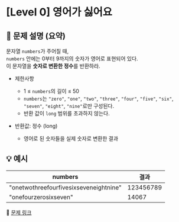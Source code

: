 # [Level 0] 영어가 싫어요

## 📝 문제 설명 (요약)
문자열 `numbers`가 주어질 때,  
`numbers` 안에는 0부터 9까지의 숫자가 영어로 표현되어 있다.  
이 문자열을 **숫자로 변환한 정수**를 반환하라.

- 제한사항  
  - 1 ≤ `numbers`의 길이 ≤ 50  
  - `numbers`는 `"zero"`, `"one"`, `"two"`, `"three"`, `"four"`, `"five"`, `"six"`, `"seven"`, `"eight"`, `"nine"`로만 구성된다.  
  - 반환 값이 `long` 범위를 초과하지 않는다.

- 반환값: 정수 (long)
  - 영어로 된 숫자들을 실제 숫자로 변환한 결과

## 💡 예시
| numbers | 결과 |
|----------|------|
| "onetwothreefourfivesixseveneightnine" | 123456789 |
| "onefourzerosixseven" | 14067 |

🔗 [문제 링크](https://school.programmers.co.kr/learn/courses/30/lessons/120894)
